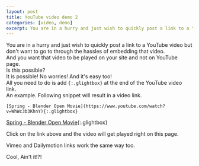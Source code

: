 ```yaml
---
layout: post
title: YouTube video demo 2
categories: [video, demo]
excerpt: You are in a hurry and just wish to quickly post a link to a YouTube video but don't want to go to through the hassles of embedding that video.
---
```


You are in a hurry and just wish to quickly post a link to a YouTube video but don't want to go to through the hassles of embedding that video.  
And you want that video to be played on your site and not on YouTube page.  
Is this possible?  
It is possible! No worries! And it's easy too!  
All you need to do is add `{:.glightbox}` at the end of the YouTube video link.  
An example. Following snippet will result in a video link.  
```
[Spring - Blender Open Movie](https://www.youtube.com/watch?v=WhWc3b3KhnY){:.glightbox}
```  

[Spring - Blender Open Movie](https://www.youtube.com/watch?v=WhWc3b3KhnY){:.glightbox}  

Click on the link above and the video will get played right on this page.  

Vimeo and Dailymotion links work the same way too.  

Cool, Ain't it!?!  
